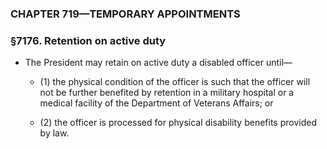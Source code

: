 ### **CHAPTER 719—TEMPORARY APPOINTMENTS**

### §7176. Retention on active duty
* The President may retain on active duty a disabled officer until—

  * (1) the physical condition of the officer is such that the officer will not be further benefited by retention in a military hospital or a medical facility of the Department of Veterans Affairs; or

  * (2) the officer is processed for physical disability benefits provided by law.